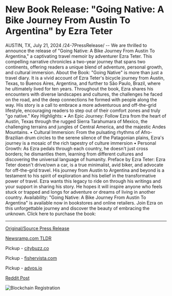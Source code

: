 # New Book Release: "Going Native: A Bike Journey From Austin To Argentina" by Ezra Teter

AUSTIN, TX, July 21, 2024 /24-7PressRelease/ -- We are thrilled to announce the release of "Going Native: A Bike Journey From Austin To Argentina," a captivating travel memoir by adventurer Ezra Teter. This compelling narrative chronicles a two-year journey that spans two continents, offering readers a unique blend of adventure, personal growth, and cultural immersion.  About the Book: "Going Native" is more than just a travel diary. It is a vivid account of Ezra Teter's bicycle journey from Austin, Texas, to Buenos Aires, Argentina, and further to São Paulo, Brazil, where he ultimately lived for ten years. Throughout the book, Ezra shares his encounters with diverse landscapes and cultures, the challenges he faced on the road, and the deep connections he formed with people along the way. His story is a call to embrace a more adventurous and off-the-grid lifestyle, encouraging readers to step out of their comfort zones and truly "go native."  Key Highlights: •	An Epic Journey: Follow Ezra from the heart of Austin, Texas through the rugged Sierra Tarahumara of Mexico, the challenging terrains and jungles of Central America, and the majestic Andes Mountains. •	Cultural Immersion: From the pulsating rhythms of Afro-Brazilian drum circles to the serene silence of the Patagonian plains, Ezra's journey is a mosaic of the rich tapestry of culture immersion •	Personal Growth: As Ezra pedals through each country, he doesn't just cross borders; he dismantles them, learning from different cultures and discovering the universal language of humanity.  Preface by Ezra Teter: Ezra Teter doesn't drive/own a car, is a true minimalist, avid biker, and advocate for off-the-grid travel. His journey from Austin to Argentina and beyond is a testament to his spirit of exploration and his belief in the transformative power of travel. Ezra wants this legacy to ride on through his writings and your support in sharing his story. He hopes it will inspire anyone who feels stuck or trapped and longs for adventure or dreams of living in another country.  Availability: "Going Native: A Bike Journey From Austin To Argentina" is available now in bookstores and online retailers. Join Ezra on this unforgettable journey and discover the beauty of embracing the unknown. Click here to purchase the book: 

---

[Original/Source Press Release](https://www.24-7pressrelease.com/press-release/512720/new-book-release-going-native-a-bike-journey-from-austin-to-argentina-by-ezra-teter)
                    

[Newsramp.com TLDR](https://newsramp.com/curated-news/new-release-going-native-a-captivating-bike-journey-memoir/5655df51663d30f90fd553c926674554) 


Pickup - [citybuzz.co](https://citybuzz.co/2024/07/21/adventurer-ezra-teter-s-epic-bike-journey-chronicled-in-new-book)

Pickup - [fishervista.com](https://fishervista.com/en/new-book-release-going-native-a-bike-journey-from-austin-to-argentina-by-ezra-teter/20245136)

Pickup - [advos.io](https://advos.io/en/new-book-release-going-native-a-bike-journey-from-austin-to-argentina-by-ezra-teter/20245136)
 



[Reddit Post](https://www.reddit.com/r/TravelAndLeisureNews/comments/1e8gnx1/new_release_going_native_a_captivating_bike/) 



![Blockchain Registration](https://cdn.newsramp.app/24-7PressRelease/qrcode/247/21/quityqcn.webp)